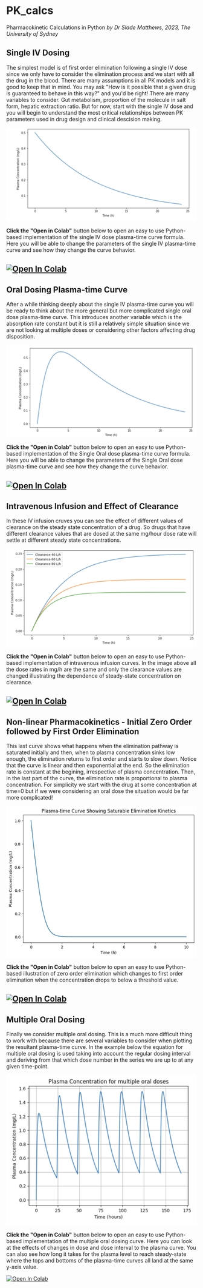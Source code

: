 # PK_calcs
Pharmacokinetic Calculations in Python
    *by Dr Slade Matthews, 2023, The University of Sydney*


## Single IV Dosing
The simplest model is of first order elimination following a single IV dose since we only have to consider the elimination process and we start with all the drug in the blood. There are many assumptions in all PK models and it is good to keep that in mind. You may ask "How is it possible that a given drug is guaranteed to behave in this way?" and you'd be right! There are many variables to consider. Gut metabolism, proportion of the molecule in salt form, hepatic extraction ratio. But for now, start with the single IV dose and you will begin to understand the most critical relationships between PK parameters used in drug design and clinical descision making.

![Single IV Dose Curve](docs/assets/img/SingleIV_curve.png)

**Click the "Open in Colab"** button below to open an easy to use Python-based implementation of the single IV dose plasma-time curve formula. Here you will be able to change the parameters of the single IV plasma-time curve and see how they change the curve behavior.

[![Open In Colab](https://colab.research.google.com/assets/colab-badge.svg)](https://colab.research.google.com/github/sladem-tox/PK_calcs/blob/main/PlasmaTime_SingleIV.ipynb)
----

## Oral Dosing Plasma-time Curve
After a while thinking deeply about the single IV plasma-time curve you will be ready to think about the more general but more complicated single oral dose plasma-time curve. This introduces another variable which is the absorption rate constant but it is still a relatively simple situation since we are not looking at multiple doses or considering other factors affecting drug disposition.

![Single Oral Dose Curve](docs/assets/img/SingleOralDose.png)

**Click the "Open in Colab"** button below to open an easy to use Python-based implementation of the Single Oral dose plasma-time curve formula. Here you will be able to change the parameters of the Single Oral dose plasma-time curve and see how they change the curve behavior.

[![Open In Colab](https://colab.research.google.com/assets/colab-badge.svg)](https://colab.research.google.com/github/sladem-tox/PK_calcs/blob/main/SingleOralDose.ipynb)
----

## Intravenous Infusion and Effect of Clearance
In these IV infusion cruves you can see the effect of different values of clearance on the steady state concentration of a drug. So drugs that have different clearance values that are dosed at the same mg/hour dose rate will settle at different steady state concentrations.

![Intravenous Infusion Curves](docs/assets/img/IV_infusion.png)

**Click the "Open in Colab"** button below to open an easy to use Python-based implementation of intravenous infusion curves. In the image above all the dose rates in mg/h are the same and only the clearance values are changed illustrating the dependence of steady-state concentration on clearance.

[![Open In Colab](https://colab.research.google.com/assets/colab-badge.svg)](https://colab.research.google.com/github/sladem-tox/PK_calcs/blob/main/Infusion_curves.ipynb)
----

## Non-linear Pharmacokinetics - Initial Zero Order followed by First Order Elimination
This last curve shows what happens when the elimination pathway is saturated initially and then, when to plasma concentration sinks low enough, the elimination returns to first order and starts to slow down. Notice that the curve is linear and then exponential at the end. So the elimination rate is constant at the begining, irrespective of plasma concentration. Then, in the last part of the curve, the elimination rate is proportional to plasma concentration. For simplicity we start with the drug at some concentration at time=0 but if we were considering an oral dose the situation would be far more complicated!

![Zero Order Elimination with First Order Terminal Elimination](docs/assets/img/NonLinearPK.jpg)

**Click the "Open in Colab"** button below to open an easy to use Python-based illustration of zero order elimination which changes to first order elimination when the concentration drops to below a threshold value.

[![Open In Colab](https://colab.research.google.com/assets/colab-badge.svg)](https://colab.research.google.com/github/sladem-tox/PK_calcs/blob/main/Zero_OrderElimination_then_1st.ipynb)
----

## Multiple Oral Dosing
Finally we consider multiple oral dosing. This is a much more difficult thing to work with because there are several variables to consider when plotting the resultant plasma-time curve. In the example below the equation for multiple oral dosing is used taking into account the regular dosing interval and deriving from that which dose number in the series we are up to at any given time-point.

![Multiple Oral Dosing](docs/assets/img/MultipleOralDose.png)

**Click the "Open in Colab"** button below to open an easy to use Python-based implementation of the multiple oral dosing curve. Here you can look at the effects of changes in dose and dose interval to the plasma curve. You can also see how long it takes for the plasma level to reach steady-state where the tops and bottoms of the plasma-time curves all land at the same y-axis value.

[![Open In Colab](https://colab.research.google.com/assets/colab-badge.svg)](https://colab.research.google.com/github/sladem-tox/PK_calcs/blob/main/MultipleOralDose.ipynb)
